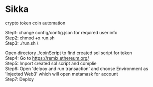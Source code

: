 # Sikka 
crypto token coin automation  

Step1: change config/config.json for required user info \
Step2: chmod +x run.sh \
Step3: ./run.sh \

Open directory ./coinScript to find created sol script for token  \
Step4: Go to https://remix.ethereum.org/ \
Step5: Import created sol script and complie  \
Step6: Open 'delpoy and run transaction' and choose Environment as 'Injected Web3' which will open metamask for account \
Step7: Deploy
